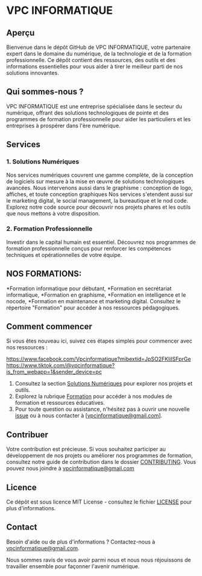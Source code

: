 # VPC INFORMATIQUE

## Aperçu

Bienvenue dans le dépôt GitHub de VPC INFORMATIQUE, votre partenaire expert dans le domaine du numérique, de la technologie et de la formation professionnelle. Ce dépôt contient des ressources, des outils et des informations essentielles pour vous aider à tirer le meilleur parti de nos solutions innovantes.

## Qui sommes-nous ?

VPC INFORMATIQUE est une entreprise spécialisée dans le secteur du numérique, offrant des solutions technologiques de pointe et des programmes de formation professionnelle pour aider les particuliers et les entreprises à prospérer dans l'ère numérique.

## Services

### 1. Solutions Numériques

Nos services numériques couvrent une gamme complète, de la conception de logiciels sur mesure à la mise en œuvre de solutions technologiques avancées.
Nous intervenons aussi dans le graphisme : conception de logo, affiches, et toute conception graphiques
Nos services s'etendent aussi sur le marketing digital, le social management, la bureautique et le nod code.
Explorez notre code source pour découvrir nos projets phares et les outils que nous mettons à votre disposition.

### 2. Formation Professionnelle

Investir dans le capital humain est essentiel. Découvrez nos programmes de formation professionnelle conçus pour renforcer les compétences techniques et opérationnelles de votre équipe. 
## NOS FORMATIONS:

*Formation informatique pour débutant, 
*Formation en secrétariat informatique,
*Formation en graphisme,
*Formation en intelligence et le nocode,
*Formation en maintenance et marketing digital.
Consultez le répertoire "Formation" pour accéder à nos ressources pédagogiques.

## Comment commencer

Si vous êtes nouveau ici, suivez ces étapes simples pour commencer avec nos ressources :

https://www.facebook.com/Vpcinformatique?mibextid=JpSO2FKliISFprGe
https://www.tiktok.com/@vpcinformatique?is_from_webapp=1&sender_device=pc

1. Consultez la section [Solutions Numériques](/solutions-numeriques) pour explorer nos projets et outils.
2. Explorez la rubrique [Formation](/formation) pour accéder à nos modules de formation et ressources éducatives.
3. Pour toute question ou assistance, n'hésitez pas à ouvrir une nouvelle [issue](/issues) ou à nous contacter à [vpcinformatique@gmail.com].

## Contribuer

Votre contribution est précieuse. Si vous souhaitez participer au développement de nos projets ou améliorer nos programmes de formation, consultez notre guide de contribution dans le dossier [CONTRIBUTING](/CONTRIBUTING.md).
Vous pouvez nous joindre à vpcinformatique@gmail.com 
## Licence

Ce dépôt est sous licence MIT License - consultez le fichier [LICENSE](/LICENSE) pour plus d'informations.

## Contact

Besoin d'aide ou de plus d'informations ? Contactez-nous à vpcinformatique@gmail.com.

Nous sommes ravis de vous avoir parmi nous et nous nous réjouissons de travailler ensemble pour façonner l'avenir numérique.


```
